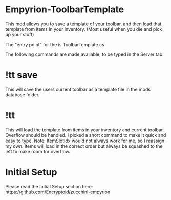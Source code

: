 # Empyrion-ToolbarTemplate

This mod allows you to save a template of your toolbar, and then load that template from items in your inventory. (Most useful when you die and pick up your stuff)

The "entry point" for the is ToolbarTemplate.cs

The following commands are made available, to be typed in the Server tab:

# !tt save
This will save the users current toolbar as a template file in the mods database folder.

# !tt
This will load the template from items in your inventory and current toolbar. Overflow should be handled. 
I picked a short command to make it quick and easy to type.
Note: ItemSlotIdx would not always work for me, so I reassign my own. Items will load in the correct order but always be squashed to the left to make room for overflow.

# Initial Setup
Please read the Initial Setup section here: https://github.com/Encryptoid/zucchini-empyrion
